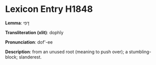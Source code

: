 # Lexicon Entry H1848

**Lemma**: דׇּפִי

**Transliteration (xlit)**: dophîy

**Pronunciation**: dof'-ee

**Description**:
from an unused root (meaning to push over); a stumbling-block; slanderest.
